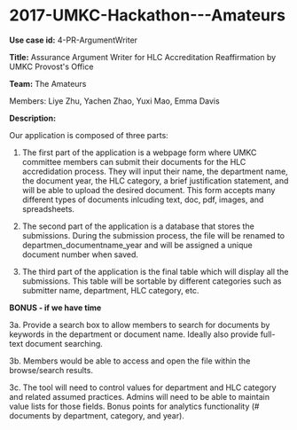 # 2017-UMKC-Hackathon---Amateurs

<strong>Use case id:</strong> 4-PR-ArgumentWriter

<strong>Title:</strong> Assurance Argument Writer for HLC Accreditation Reaffirmation by UMKC Provost's Office

<strong>Team:</strong> The Amateurs

<strog>Members:</strong>
Liye Zhu,
Yachen Zhao,
Yuxi Mao,
Emma Davis


<strong>Description:</strong>


Our application is composed of three parts:


1. The first part of the application is a webpage form where UMKC committee members can submit their documents for the HLC accredidation process. They will input their name, the department name, the document year, the HLC category, a brief justification statement, and will be able to upload the desired document. This form accepts many different types of documents inlcuding text, doc, pdf, images, and spreadsheets.


2. The second part of the application is a database that stores the submissions. During the submission process, the file will be renamed to departmen_documentname_year and will be assigned a unique document number when saved.


3. The third part of the application is the final table which will display all the submissions. This table will be sortable by different categories such as submitter name, department, HLC category, etc.


<strong>BONUS - if we have time</strong>


3a. Provide a search box to allow members to search for documents by keywords in the department or document name. Ideally also provide full-text document searching.


3b. Members would be able to access and open the file within the browse/search results.


3c. The tool will need to control values for department and HLC category and related assumed practices. Admins will need to be able to maintain value lists for those fields. Bonus points for analytics functionality (# documents by department, category, and year).
